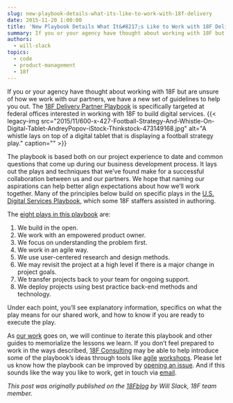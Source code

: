 ```yaml
---
slug: new-playbook-details-what-its-like-to-work-with-18f-delivery
date: 2015-11-20 1:00:00
title: 'New Playbook Details What It&#8217;s Like to Work with 18F Delivery'
summary: If you or your agency have thought about working with 18F but are unsure of how we work with our partners, we have a new set of guidelines to help you out. The 18F Delivery Partner Playbook is specifically targeted at federal offices interested in working with 18F to build digital services. The playbook is
authors:
  - will-slack
topics:
  - code
  - product-management
  - 18f
---
```


If you or your agency have thought about working with 18F but are unsure of how we work with our partners, we have a new set of guidelines to help you out. The [18F Delivery Partner Playbook](https://pages.18f.gov/partnership-playbook/) is specifically targeted at federal offices interested in working with 18F to build digital services. {{< legacy-img src="2015/11/600-x-427-Football-Strategy-And-Whistle-On-Digital-Tablet-AndreyPopov-iStock-Thinkstock-473149168.jpg" alt="A whistle lays on top of a digital tablet that is displaying a football strategy play." caption="" >}} 

The playbook is based both on our project experience to date and common questions that come up during our business development process. It lays out the plays and techniques that we’ve found make for a successful collaboration between us and our partners. We hope that naming our aspirations can help better align expectations about how we’ll work together. Many of the principles below build on specific plays in the [U.S. Digital Services Playbook](https://playbook.cio.gov/), which some 18F staffers assisted in authoring.

The [eight plays in this playbook](https://pages.18f.gov/partnership-playbook/) are:

  1. We build in the open.
  2. We work with an empowered product owner.
  3. We focus on understanding the problem first.
  4. We work in an agile way.
  5. We use user-centered research and design methods.
  6. We may revisit the project at a high level if there is a major change in project goals.
  7. We transfer projects back to your team for ongoing support.
  8. We deploy projects using best practice back-end methods and technology.

Under each point, you’ll see explanatory information, specifics on what the play means for our shared work, and how to know if you are ready to execute the play.

As [our work](https://18f.gsa.gov/dashboard) goes on, we will continue to iterate this playbook and other guides to memorialize the lessons we learn. If you don’t feel prepared to work in the ways described, [18F Consulting](https://18f.gsa.gov/consulting/) may be able to help introduce some of the playbook’s ideas through tools like [agile](https://18f.gsa.gov/2015/02/11/a-story-of-an-agile-workshop/) [workshops](https://18f.gsa.gov/2015/08/31/how-playing-with-legos-taught-executives-agile/). Please let us know how the playbook can be improved by [opening an issue](https://github.com/18F/partnership-playbook/issues). And if this sounds like the way you like to work, get in touch via [email](mailto:inquiries18f@gsa.gov).

_This post was originally published on the [18Fblog](https://18f.gsa.gov/blog/) by Will Slack, 18F team member._
